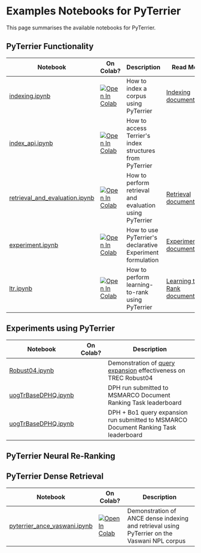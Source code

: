
# Examples Notebooks for PyTerrier

This page summarises the available notebooks for PyTerrier.

## PyTerrier Functionality


|    Notebook      |   On Colab?     | Description                      |  Read More 
| ---------------- | --------------- | -------------------------------- | --------------- | 
| [indexing.ipynb](notebooks/indexing.ipynb)   | [![Open In Colab](https://colab.research.google.com/assets/colab-badge.svg)](https://colab.research.google.com/github/terrier-org/pyterrier/blob/master/examples/notebooks/indexing.ipynb) | How to index a corpus using PyTerrier | [Indexing documentation](https://pyterrier.readthedocs.io/en/latest/terrier-indexing.html)
| [index_api.ipynb](notebooks/index_api.ipynb)   | [![Open In Colab](https://colab.research.google.com/assets/colab-badge.svg)](https://colab.research.google.com/github/terrier-org/pyterrier/blob/master/examples/notebooks/index_api.ipynb) | How to access Terrier's index structures from PyTerrier |  | 
| [retrieval_and_evaluation.ipynb](notebooks/retrieval_and_evaluation.ipynb)  | [![Open In Colab](https://colab.research.google.com/assets/colab-badge.svg)](https://colab.research.google.com/github/terrier-org/pyterrier/blob/master/examples/notebooks/retrieval_and_evaluation.ipynb) | How to perform retrieval and evaluation using PyTerrier | [Retrieval documentation](https://pyterrier.readthedocs.io/en/latest/terrier-retrieval.html)  | 
| [experiment.ipynb](notebooks/experiment.ipynb)  | [![Open In Colab](https://colab.research.google.com/assets/colab-badge.svg)](https://colab.research.google.com/github/terrier-org/pyterrier/blob/master/examples/notebooks/experiment.ipynb) | How to use PyTerrier's declarative Experiment formulation | [Experiment documentation](https://pyterrier.readthedocs.io/en/latest/experiments.html) | 
| [ltr.ipynb](notebooks/ltr.ipynb)   | [![Open In Colab](https://colab.research.google.com/assets/colab-badge.svg)](https://colab.research.google.com/github/terrier-org/pyterrier/blob/master/examples/notebooks/ltr.ipynb) | How to perform learning-to-rank using PyTerrier |  [Learning to Rank documentation](https://pyterrier.readthedocs.io/en/latest/ltr.html)

## Experiments using PyTerrier

|    Notebook      |   On Colab?     | Description                      |   
| ---------------- | --------------- | -------------------------------- |
| [Robust04.ipynb](experiments/Robust04.ipynb)   |                 | Demonstration of [query expansion](https://pyterrier.readthedocs.io/en/latest/rewrite.html) effectiveness on TREC Robust04 |
| [uogTrBaseDPHQ.ipynb](https://github.com/cmacdonald/pyterrier-msmarco-document-leaderboard-runs/blob/master/uogTrBaseDPH.ipynb)  |  |   DPH run submitted to MSMARCO  Document Ranking Task leaderboard  |
| [uogTrBaseDPHQ.ipynb](https://github.com/cmacdonald/pyterrier-msmarco-document-leaderboard-runs/blob/master/uogTrBaseDPHQ.ipynb)  |  |   DPH + Bo1 query expansion run submitted to MSMARCO  Document Ranking Task leaderboard  |

## PyTerrier Neural Re-Ranking



## PyTerrier Dense Retrieval

|    Notebook      |   On Colab?     | Description                      |   
| ---------------- | --------------- | -------------------------------- |
| [pyterrier_ance_vaswani.ipynb](https://github.com/terrierteam/pyterrier_ance/blob/main/pyterrier_ance_vaswani.ipynb)  | [![Open In Colab](https://colab.research.google.com/assets/colab-badge.svg)](https://colab.research.google.com/github/terrierteam/pyterrier_ance/blob/main/pyterrier_ance_vaswani.ipynb) | Demonstration of ANCE dense indexing and retrieval using PyTerrier on the Vaswani NPL corpus |



